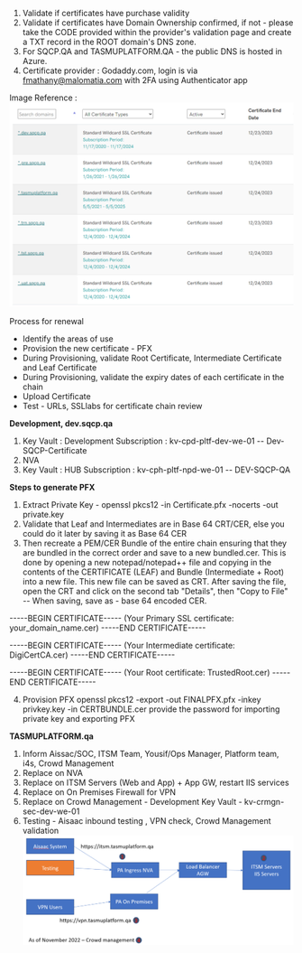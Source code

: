 1. Validate if certificates have purchase validity
2. Validate if certificates have Domain Ownership confirmed, if not - please take the CODE provided within the provider's validation page and create a TXT record in the ROOT domain's DNS zone.
3. For SQCP.QA and TASMUPLATFORM.QA - the public DNS is hosted in Azure. 
4. Certificate provider : Godaddy.com, login is via fmathany@malomatia.com  with 2FA using Authenticator app


Image Reference : ![image.png](/.attachments/image-3770d951-fb2a-469c-805e-64ae70d0306c.png)

Process for renewal

- Identify the areas of use
- Provision the new certificate - PFX
- During Provisioning, validate Root Certificate, Intermediate Certificate and Leaf Certificate
- During Provisioning, validate the expiry dates of each certificate in the chain
- Upload Certificate 
- Test - URLs, SSLlabs for certificate chain review 


**Development, dev.sqcp.qa**
1. Key Vault : Development Subscription : kv-cpd-pltf-dev-we-01 -- Dev-SQCP-Certificate
2. NVA
3. Key Vault : HUB Subscription : kv-cph-pltf-npd-we-01 -- DEV-SQCP-QA

**Steps to generate PFX**
1. Extract Private Key - openssl pkcs12 -in Certificate.pfx -nocerts -out private.key
2. Validate that Leaf and Intermediates are in Base 64 CRT/CER, else you could do it later by saving it as Base 64 CER
3. Then recreate a PEM/CER Bundle of the entire chain ensuring that they are bundled in the correct order and save to a new bundled.cer. This is done by opening a new notepad/notepad++ file and copying in the contents of the CERTIFICATE (LEAF) and Bundle (Intermediate + Root) into a new file. This new file can be saved as CRT. After saving the file, open the CRT and click on the second tab "Details", then "Copy to File" -- When saving, save as - base 64 encoded CER. 

-----BEGIN CERTIFICATE-----
(Your Primary SSL certificate: your_domain_name.cer)
-----END CERTIFICATE-----

 -----BEGIN CERTIFICATE-----
(Your Intermediate certificate: DigiCertCA.cer)
-----END CERTIFICATE-----

 -----BEGIN CERTIFICATE-----
(Your Root certificate: TrustedRoot.cer)
-----END CERTIFICATE-----

4. Provision PFX 
openssl pkcs12 -export -out FINALPFX.pfx -inkey privkey.key -in CERTBUNDLE.cer
provide the password for importing private key and exporting PFX



**TASMUPLATFORM.qa**
1. Inform Aissac/SOC, ITSM Team, Yousif/Ops Manager, Platform team, i4s, Crowd Management
2. Replace on NVA
3. Replace on ITSM Servers (Web and App) + App GW, restart IIS services
4. Replace on On Premises Firewall for VPN
5. Replace on Crowd Management - Development Key Vault - kv-crmgn-sec-dev-we-01
6. Testing  - Aisaac inbound testing , VPN check, Crowd Management validation
![image.png](/.attachments/image-bfa9f7c7-5381-49c8-a0f6-34c4458fa8f0.png)
